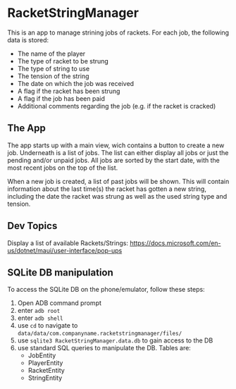 # RacketStringManager
This is an app to manage strining jobs of rackets. For each job, the following data is stored:

- The name of the player
- The type of racket to be strung
- The type of string to use
- The tension of the string
- The date on which the job was received
- A flag if the racket has been strung
- A flag if the job has been paid
- Additional comments regarding the job (e.g. if the racket is cracked)

## The App
The app starts up with a main view, wich contains a button to create a new job. Underneath is a list of jobs. The list can either display all jobs or just the pending and/or unpaid jobs. All jobs are sorted by the start date, with the most recent jobs on the top of the list.

When a new job is created, a list of past jobs will be shown. This will contain information about the last time(s) the racket has gotten a new string, including the date the racket was strung as well as the used string type and tension.

## Dev Topics
Display a list of available Rackets/Strings: https://docs.microsoft.com/en-us/dotnet/maui/user-interface/pop-ups

## SQLite DB manipulation
To access the SQLite DB on the phone/emulator, follow these steps:

1. Open ADB command prompt
1. enter `adb root`
1. enter `adb shell`
1. use `cd` to navigate to `data/data/com.companyname.racketstringmanager/files/`
1. use `sqlite3 RacketStringManager.data.db` to gain access to the DB
1. use standard SQL queries to manipulate the DB. Tables are:
    - JobEntity
    - PlayerEntity
    - RacketEntity
    - StringEntity
